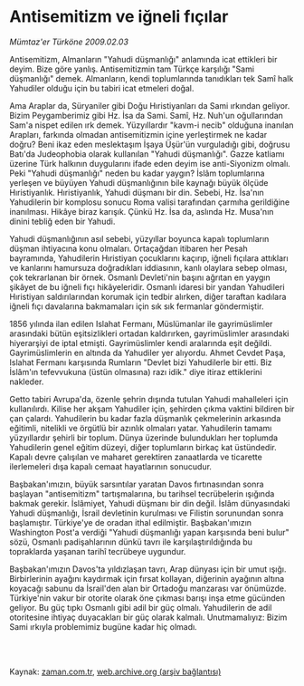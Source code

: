 # Antisemitizm  ve iğneli fıçılar

*Mümtaz'er Türköne 2009.02.03*

<td class="columnist-detail">
<p>Antisemitizm, Almanların "Yahudi düşmanlığı" anlamında icat ettikleri bir deyim. Bize göre yanlış. Antisemitizmin tam Türkçe karşılığı "Sami düşmanlığı" demek. Almanların, kendi toplumlarında tanıdıkları tek Samî halk Yahudiler olduğu için bu tabiri icat etmeleri doğal.</p>
<p>
<div id="haberMetinDiv">
<p> Ama Araplar da, Süryaniler gibi Doğu Hıristiyanları da Sami ırkından geliyor. Bizim Peygamberimiz gibi Hz. İsa da Sami. Samî, Hz. Nuh'un oğullarından Sam'a nispet edilen ırk demek. Yüzyıllardır "kavm-i necib" olduğuna inanılan Arapları, farkında olmadan antisemitizmin içine yerleştirmek ne kadar doğru? Beni ikaz eden meslektaşım İşaya Üşür'ün vurguladığı gibi, doğrusu Batı'da Judeophobia olarak kullanılan "Yahudi düşmanlığı". Gazze katliamı üzerine Türk halkının duygularını ifade eden deyim ise anti-Siyonizm olmalı. Peki "Yahudi düşmanlığı" neden bu kadar yaygın? İslâm toplumlarına yerleşen ve büyüyen Yahudi düşmanlığının bile kaynağı büyük ölçüde Hıristiyanlık. Hıristiyanlık, Yahudi düşmanı bir din. Sebebi, Hz. İsa'nın Yahudilerin bir komplosu sonucu Roma valisi tarafından çarmıha gerildiğine inanılması. Hikâye biraz karışık. Çünkü Hz. İsa da, aslında Hz. Musa'nın dinini tebliğ eden bir Yahudi.
<p>Yahudi düşmanlığının asıl sebebi, yüzyıllar boyunca kapalı toplumların düşman ihtiyacına konu olmaları. Ortaçağdan itibaren her Pesah bayramında, Yahudilerin Hıristiyan çocuklarını kaçırıp, iğneli fıçılara attıkları ve kanlarını hamursuza doğradıkları iddiasının, kanlı olaylara sebep olması, çok tekrarlanan bir örnek. Osmanlı Devleti'nin başını ağrıtan en yaygın şikâyet de bu iğneli fıçı hikâyeleridir. Osmanlı idaresi bir yandan Yahudileri Hıristiyan saldırılarından korumak için tedbir alırken, diğer taraftan kadılara iğneli fıçı davalarına bakmamaları için sık sık fermanlar göndermiştir. 
<p>1856 yılında ilan edilen Islahat Fermanı, Müslümanlar ile gayrimüslimler arasındaki bütün eşitsizlikleri ortadan kaldırırken, gayrimüslimler arasındaki hiyerarşiyi de iptal etmişti. Gayrimüslimler kendi aralarında eşit değildi. Gayrimüslimlerin en altında da Yahudiler yer alıyordu. Ahmet Cevdet Paşa, Islahat Fermanı karşısında Rumların "Devlet bizi Yahudilerle bir etti. Biz İslâm'ın tefevvukuna (üstün olmasına) razı idik." diye itiraz ettiklerini nakleder.
<p>Getto tabiri Avrupa'da, özenle şehrin dışında tutulan Yahudi mahalleleri için kullanılırdı. Kilise her akşam Yahudiler için, şehirden çıkma vaktini bildiren bir çan çalardı. Yahudilerin bu kadar fazla düşmanlık çekmelerinin arkasında eğitimli, nitelikli ve örgütlü bir azınlık olmaları yatar. Yahudilerin tamamı yüzyıllardır şehirli bir toplum. Dünya üzerinde bulundukları her toplumda Yahudilerin genel eğitim düzeyi, diğer toplumların birkaç kat üstündedir. Kapalı devre çalışılan ve maharet gerektiren zanaatlarda ve ticarette ilerlemeleri dışa kapalı cemaat hayatlarının sonucudur.
<p>Başbakan'ımızın, büyük sarsıntılar yaratan Davos fırtınasından sonra başlayan "antisemitizm" tartışmalarına, bu tarihsel tecrübelerin ışığında bakmak gerekir. İslâmiyet, Yahudi düşmanı bir din değil. İslâm dünyasındaki Yahudi düşmanlığı, İsrail devletinin kurulması ve Filistin sorunundan sonra başlamıştır. Türkiye'ye de oradan ithal edilmiştir. Başbakan'ımızın Washington Post'a verdiği "Yahudi düşmanlığı yapan karşısında beni bulur" sözü, Osmanlı padişahlarının dünkü tavrı ile karşılaştırıldığında bu topraklarda yaşanan tarihî tecrübeye uygundur. 
<p>Başbakan'ımızın Davos'ta yıldızlaşan tavrı, Arap dünyası için bir umut ışığı. Birbirlerinin ayağını kaydırmak için fırsat kollayan, diğerinin ayağının altına koyacağı sabunu da İsrail'den alan bir Ortadoğu manzarası var önümüzde. Türkiye'nin vakur bir otorite olarak öne çıkması barışı inşa etme gücünden geliyor. Bu güç tıpkı Osmanlı gibi adil bir güç olmalı. Yahudilerin de adil otoritesine ihtiyaç duyacakları bir güç olarak kalmalı. Unutmamalıyız: Bizim Sami ırkıyla problemimiz bugüne kadar hiç olmadı.
<p></p></p></p></p></p></p></p></div>
</p>


<p><br>
		 </br></p></td>

Kaynak: [zaman.com.tr](http://zaman.com.tr/yazar.do?yazino=811066), [web.archive.org (arşiv bağlantısı)](http://web.archive.org/web/20120218144831/http://www.zaman.com.tr:80/yazar.do?yazino=811066)
